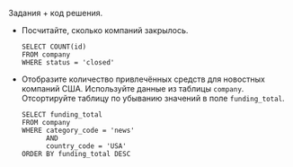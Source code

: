 Задания + код решения.

* Посчитайте, сколько компаний закрылось.
  ```
  SELECT COUNT(id)
  FROM company
  WHERE status = 'closed'
  ```
* Отобразите количество привлечённых средств для новостных компаний США. Используйте данные из таблицы `company`. Отсортируйте таблицу по убыванию значений в поле `funding_total`.
  ```
  SELECT funding_total
  FROM company
  WHERE category_code = 'news'
        AND
        country_code = 'USA'
  ORDER BY funding_total DESC
  ```
